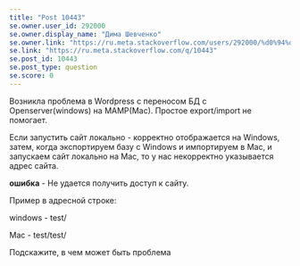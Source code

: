 ```yaml
---
title: "Post 10443"
se.owner.user_id: 292000
se.owner.display_name: "Дима Шевченко"
se.owner.link: "https://ru.meta.stackoverflow.com/users/292000/%d0%94%d0%b8%d0%bc%d0%b0-%d0%a8%d0%b5%d0%b2%d1%87%d0%b5%d0%bd%d0%ba%d0%be"
se.link: "https://ru.meta.stackoverflow.com/q/10443"
se.post_id: 10443
se.post_type: question
se.score: 0
---
```

<p>Возникла проблема в Wordpress c переносом БД с Openserver(windows) на MAMP(Mac).
Простое export/import не помогает.</p>

<p>Если запустить сайт локально - корректно отображается на Windows, затем, когда экспортируем базу с Windows и импортируем в Mac, и запускаем сайт локально на Mac, то у нас некорректно указывается адрес сайта.</p>

<p><strong>ошибка</strong> - Не удается получить доступ к сайту.</p>

<p>Пример в адресной строке:</p>

<p>windows - test/ </p>

<p>Mac - test/test/</p>

<p>Подскажите, в чем может быть проблема</p>
